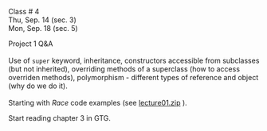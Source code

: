 
<div class="lecture2">

<div class="column_date">

Class # 4 <br> 
Thu, Sep. 14 (sec. 3)<br>
Mon, Sep. 18 (sec. 5)  


</div>

<div class="column_materials">
<p markdown="block">

Project 1 Q&A <br><br>
Use of `super` keyword, inheritance, constructors accessible from subclasses (but not inherited), overriding methods of a superclass 
(how to access overriden methods), polymorphism - different types of 
reference and object (why do we do it).<br><br>
Starting with _Race_ code examples (see [lecture01.zip](code/lecture01.zip) ). 

</p>
</div>

<div class="column_assign">
<p markdown="block">

Start reading chapter 3 in GTG. 

</p>
</div>
    
</div>

